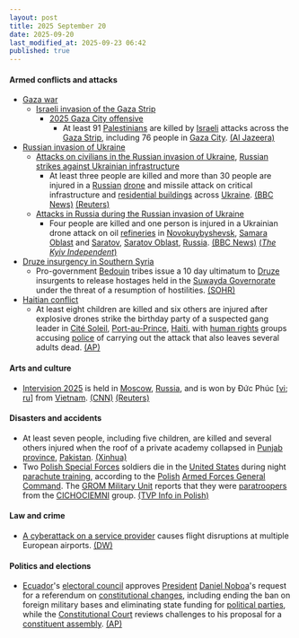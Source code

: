 ```yaml
---
layout: post
title: 2025 September 20
date: 2025-09-20
last_modified_at: 2025-09-23 06:42
published: true
---
```



#### Armed conflicts and attacks

* [Gaza war](https://en.wikipedia.org/wiki/Gaza_war "Gaza war")
  * [Israeli invasion of the Gaza Strip](https://en.wikipedia.org/wiki/Israeli_invasion_of_the_Gaza_Strip "Israeli invasion of the Gaza Strip")
    * [2025 Gaza City offensive](https://en.wikipedia.org/wiki/2025_Gaza_City_offensive "2025 Gaza City offensive")
      * At least 91 [Palestinians](https://en.wikipedia.org/wiki/Palestinians "Palestinians") are killed by [Israeli](https://en.wikipedia.org/wiki/Israel "Israel") attacks across the [Gaza Strip](https://en.wikipedia.org/wiki/Gaza_Strip "Gaza Strip"), including 76 people in [Gaza City](https://en.wikipedia.org/wiki/Gaza_City "Gaza City"). [(Al Jazeera)](https://www.aljazeera.com/news/2025/9/20/israeli-bombing-kills-over-90-palestinians-as-gaza-city-faces-destruction)
* [Russian invasion of Ukraine](https://en.wikipedia.org/wiki/Russian_invasion_of_Ukraine "Russian invasion of Ukraine")
  * [Attacks on civilians in the Russian invasion of Ukraine](https://en.wikipedia.org/wiki/Attacks_on_civilians_in_the_Russian_invasion_of_Ukraine "Attacks on civilians in the Russian invasion of Ukraine"), [Russian strikes against Ukrainian infrastructure](https://en.wikipedia.org/wiki/Russian_strikes_against_Ukrainian_infrastructure_%282022%E2%80%93present%29 "Russian strikes against Ukrainian infrastructure (2022–present)")
    * At least three people are killed and more than 30 people are injured in a [Russian](https://en.wikipedia.org/wiki/Russia "Russia") [drone](https://en.wikipedia.org/wiki/Drone_warfare "Drone warfare") and missile attack on critical infrastructure and [residential buildings](https://en.wikipedia.org/wiki/Residential_building "Residential building") across [Ukraine](https://en.wikipedia.org/wiki/Ukraine "Ukraine"). [(BBC News)](https://www.bbc.com/news/articles/ce3253gxqvwo) [(Reuters)](https://www.reuters.com/world/europe/russia-hits-ukraine-with-barrage-drones-missiles-kills-3-kyiv-says-2025-09-20/)
  * [Attacks in Russia during the Russian invasion of Ukraine](https://en.wikipedia.org/wiki/Attacks_in_Russia_during_the_Russian_invasion_of_Ukraine "Attacks in Russia during the Russian invasion of Ukraine")
    * Four people are killed and one person is injured in a Ukrainian drone attack on oil [refineries](https://en.wikipedia.org/wiki/Refineries "Refineries") in [Novokuybyshevsk](https://en.wikipedia.org/wiki/Novokuybyshevsk "Novokuybyshevsk"), [Samara Oblast](https://en.wikipedia.org/wiki/Samara_Oblast "Samara Oblast") and [Saratov](https://en.wikipedia.org/wiki/Saratov "Saratov"), [Saratov Oblast](https://en.wikipedia.org/wiki/Saratov_Oblast "Saratov Oblast"), [Russia](https://en.wikipedia.org/wiki/Russia "Russia"). [(BBC News)](https://www.bbc.com/news/articles/ce3253gxqvwo) [(*The Kyiv Independent*)](https://kyivindependent.com/ukraine-reportedly-strike-oil-refinery-in-russia-saratov-oblast-explosions-reported-deep-inside-russia/)
* [Druze insurgency in Southern Syria](https://en.wikipedia.org/wiki/Druze_insurgency_in_Southern_Syria_%282025%E2%80%93present%29 "Druze insurgency in Southern Syria (2025–present)")
  * Pro-government [Bedouin](https://en.wikipedia.org/wiki/Bedouin "Bedouin") tribes issue a 10 day ultimatum to [Druze](https://en.wikipedia.org/wiki/Druze "Druze") insurgents to release hostages held in the [Suwayda Governorate](https://en.wikipedia.org/wiki/Suwayda_Governorate "Suwayda Governorate") under the threat of a resumption of hostilities. [(SOHR)](https://www.syriahr.com/en/370136/)
* [Haitian conflict](https://en.wikipedia.org/wiki/Haitian_conflict_%282020%E2%80%93present%29 "Haitian conflict (2020–present)")
  * At least eight children are killed and six others are injured after explosive drones strike the birthday party of a suspected gang leader in [Cité Soleil](https://en.wikipedia.org/wiki/Cit%C3%A9_Soleil "Cité Soleil"), [Port-au-Prince](https://en.wikipedia.org/wiki/Port-au-Prince_Arrondissement "Port-au-Prince Arrondissement"), [Haiti](https://en.wikipedia.org/wiki/Haiti "Haiti"), with [human rights](https://en.wikipedia.org/wiki/Human_rights_in_Haiti "Human rights in Haiti") groups accusing [police](https://en.wikipedia.org/wiki/Haitian_National_Police "Haitian National Police") of carrying out the attack that also leaves several adults dead. [(AP)](https://apnews.com/article/haiti-drone-attack-cite-soleil-children-killed-339677efb2e5926b182f1934fafd6e5e)

#### Arts and culture

* [Intervision 2025](https://en.wikipedia.org/wiki/Intervision_2025 "Intervision 2025") is held in [Moscow](https://en.wikipedia.org/wiki/Moscow "Moscow"), [Russia](https://en.wikipedia.org/wiki/Russia "Russia"), and is won by Đức Phúc [[vi](https://vi.wikipedia.org/wiki/%C4%90%E1%BB%A9c_Ph%C3%BAc "vi:Đức Phúc"); [ru](https://ru.wikipedia.org/wiki/%D0%94%D1%8B%D0%BA_%D0%A4%D1%83%D0%BA "ru:Дык Фук")] from [Vietnam](https://en.wikipedia.org/wiki/Vietnam "Vietnam"). [(CNN)](https://edition.cnn.com/2025/09/20/world/duc-phuc-intervision-russian-song-contest-latam-intl) [(Reuters)](https://www.reuters.com/business/media-telecom/vietnam-wins-russian-hosted-intervision-song-contest-after-us-singer-drops-out-2025-09-20/)

#### Disasters and accidents

* At least seven people, including five children, are killed and several others injured when the roof of a private academy collapsed in [Punjab province](https://en.wikipedia.org/wiki/Punjab%2C_Pakistan "Punjab, Pakistan"), [Pakistan](https://en.wikipedia.org/wiki/Pakistan "Pakistan"). [(Xinhua)](https://english.news.cn/asiapacific/20250920/452fe7fe2e6643cea93192a709442334/c.html)
* Two [Polish Special Forces](https://en.wikipedia.org/wiki/Polish_Special_Forces "Polish Special Forces") soldiers die in the [United States](https://en.wikipedia.org/wiki/United_States "United States") during night [parachute training](https://en.wikipedia.org/wiki/High-altitude_military_parachuting "High-altitude military parachuting"), according to the [Polish](https://en.wikipedia.org/wiki/Poland "Poland") [Armed Forces General Command](https://en.wikipedia.org/wiki/Armed_Forces_General_Command_%28Poland%29 "Armed Forces General Command (Poland)"). The [GROM Military Unit](https://en.wikipedia.org/wiki/GROM_Military_Unit "GROM Military Unit") reports that they were [paratroopers](https://en.wikipedia.org/wiki/Paratrooper "Paratrooper") from the [CICHOCIEMNI](https://en.wikipedia.org/wiki/Silent_Unseen "Silent Unseen") group. [(TVP Info in Polish)](https://www.tvp.info/89031126/wypadek-na-szkoleniu-spadochronowym-w-usa-nie-zyje-dwoch-polskich-komandosow-grom)

#### Law and crime

* [A cyberattack on a service provider](https://en.wikipedia.org/wiki/Collins_Aerospace_cyberattack "Collins Aerospace cyberattack") causes flight disruptions at multiple European airports. [(DW)](https://www.dw.com/en/airports-across-europe-face-disruptions-due-to-cyberattack/a-74073365)

#### Politics and elections

* [Ecuador](https://en.wikipedia.org/wiki/Ecuador "Ecuador")'s [electoral council](https://en.wikipedia.org/wiki/National_Electoral_Council_%28Ecuador%29 "National Electoral Council (Ecuador)") approves [President](https://en.wikipedia.org/wiki/President_of_Ecuador "President of Ecuador") [Daniel Noboa](https://en.wikipedia.org/wiki/Daniel_Noboa "Daniel Noboa")'s request for a referendum on [constitutional changes](https://en.wikipedia.org/wiki/2008_Constitution_of_Ecuador "2008 Constitution of Ecuador"), including ending the ban on foreign military bases and eliminating state funding for [political parties](https://en.wikipedia.org/wiki/List_of_political_parties_in_Ecuador "List of political parties in Ecuador"), while the [Constitutional Court](https://en.wikipedia.org/wiki/Constitutional_Court_of_Ecuador "Constitutional Court of Ecuador") reviews challenges to his proposal for a [constituent assembly](https://en.wikipedia.org/wiki/Constituent_assembly "Constituent assembly"). [(AP)](https://apnews.com/article/ecuador-referendum-noboa-drugs-constitution-manta-ac43191767e191e44ca88d2d47fb3329)
